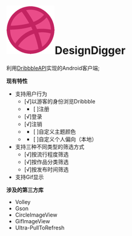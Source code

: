 # ![](./app/src/main/res/mipmap-mdpi/dribbble_ball.png)DesignDigger
利用[DribbbleAPI](http://developer.dribbble.com/)实现的Android客户端;

**现有特性**
* 支持用户行为
    * [√]以游客的身份浏览Dribbble
    * - [ ]注册
    * [√]登录
    * [√]注销
    * - [ ]自定义主题颜色
    * - [ ]自定义个人偏向（本地）
* 支持三种不同类型的筛选方式
     * [√]按流行程度筛选
     * [√]按作品分类筛选
     * [√]按发布时间筛选
* 支持Gif显示

**涉及的第三方库**
* Volley
* Gson
* CircleImageView
* GifImageView
* Ultra-PullToRefresh
